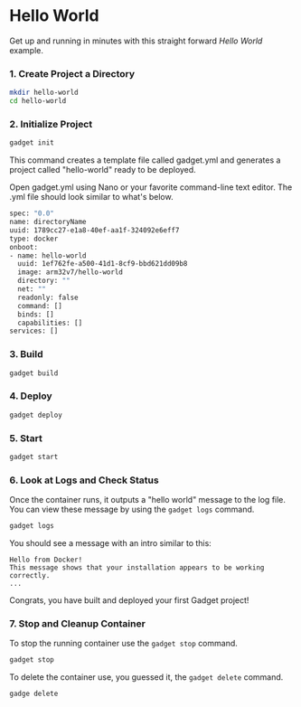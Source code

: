 # Hello World 

Get up and running in minutes with this straight forward *Hello World* example.

### 1. Create Project a Directory

```bash
mkdir hello-world
cd hello-world
```

### 2. Initialize Project

```bash
gadget init
```

This command creates a template file called gadget.yml and generates a project called "hello-world" ready to be deployed.

Open gadget.yml using Nano or your favorite command-line text editor. The .yml file should look similar to what's below.

```bash
spec: "0.0"
name: directoryName
uuid: 1789cc27-e1a8-40ef-aa1f-324092e6eff7
type: docker
onboot:
- name: hello-world
  uuid: 1ef762fe-a500-41d1-8cf9-bbd621dd09b8
  image: arm32v7/hello-world
  directory: ""
  net: ""
  readonly: false
  command: []
  binds: []
  capabilities: []
services: []
```

### 3. Build 

```bash
gadget build
```

### 4. Deploy 

```bash
gadget deploy
```

### 5. Start 

```bash
gadget start
```

### 6. Look at Logs and Check Status

Once the container runs, it outputs a "hello world" message to the log file. You can view these message by using the `gadget logs` command.

```bash
gadget logs
```

You should see a message with an intro similar to this:

```
Hello from Docker!
This message shows that your installation appears to be working correctly.
...
```
Congrats, you have built and deployed your first Gadget project!

### 7. Stop and Cleanup Container

To stop the running container use the `gadget stop` command.

```bash
gadget stop
```

To delete the container use, you guessed it, the `gadget delete` command.

```bash
gadge delete
```

